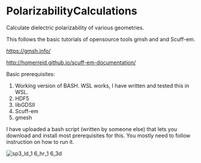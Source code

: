 # PolarizabilityCalculations
Calculate dielectric polarizability of various geometries.

This follows the basic tutorials of opensource tools gmsh and and Scuff-em.

https://gmsh.info/

http://homerreid.github.io/scuff-em-documentation/

Basic prerequisites:
1. Working version of BASH.
   WSL works, I have written and tested this in WSL.
2. HDF5
3. libGDSII
4. Scuff-em
5. gmesh

I have uploaded a bash script (written by someone else) that lets you download and install most prerequisites for this.
You mostly need to follow instruction on how to run it.

![sp3_ld_1 6_hr_1 6_3d](https://github.com/sumukhvaidya/PolarizabilityCalculations/assets/19013392/5d8a1664-6707-40f6-a804-97dad9339b93)



